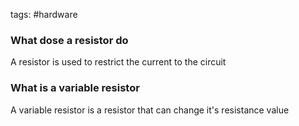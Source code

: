 tags: #hardware 

### What dose a resistor do

A resistor is used to restrict the current to the circuit

### What is a variable resistor

A variable resistor is a resistor that can change it's resistance value
